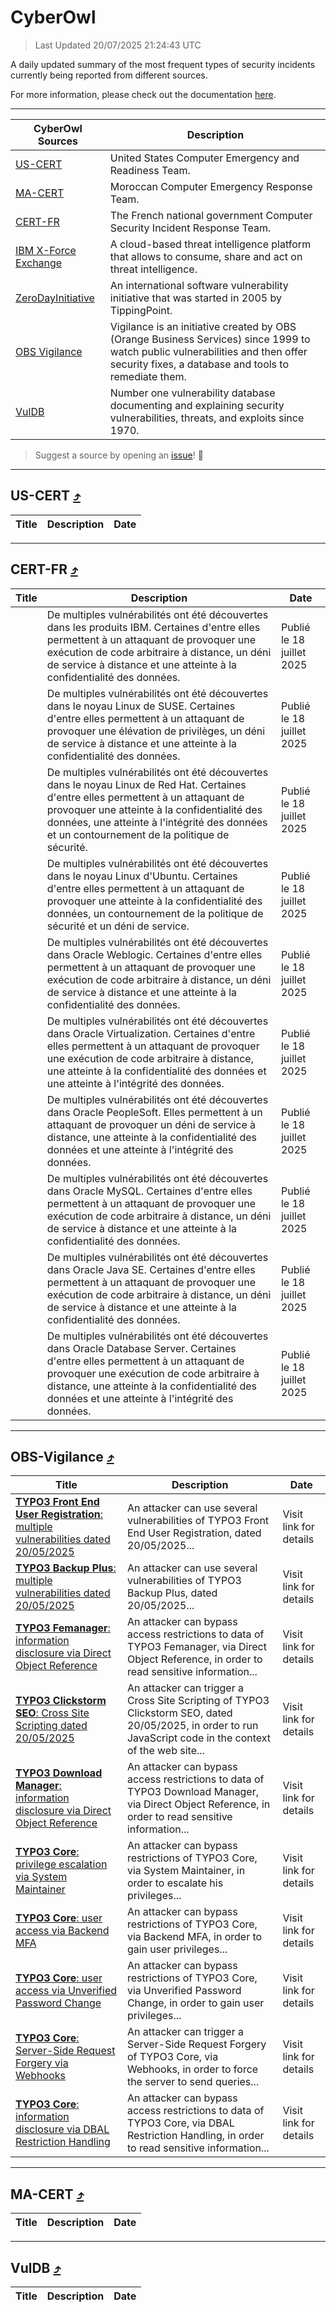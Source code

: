 
 <div id='top'></div>

# CyberOwl

 > Last Updated 20/07/2025 21:24:43 UTC
 
 A daily updated summary of the most frequent types of security incidents currently being reported from different sources.
 
 For more information, please check out the documentation [here](./docs/README.md).
 
 ---
 |CyberOwl Sources|Description|
 |---|---|
 |[US-CERT](#us-cert-arrow_heading_up)|United States Computer Emergency and Readiness Team.|
 |[MA-CERT](#ma-cert-arrow_heading_up)|Moroccan Computer Emergency Response Team.|
 |[CERT-FR](#cert-fr-arrow_heading_up)|The French national government Computer Security Incident Response Team.|
 |[IBM X-Force Exchange](#ibmcloud-arrow_heading_up)|A cloud-based threat intelligence platform that allows to consume, share and act on threat intelligence.|
 |[ZeroDayInitiative](#zerodayinitiative-arrow_heading_up)|An international software vulnerability initiative that was started in 2005 by TippingPoint.|
 |[OBS Vigilance](#obs-vigilance-arrow_heading_up)|Vigilance is an initiative created by OBS (Orange Business Services) since 1999 to watch public vulnerabilities and then offer security fixes, a database and tools to remediate them.|
 |[VulDB](#vuldb-arrow_heading_up)|Number one vulnerability database documenting and explaining security vulnerabilities, threats, and exploits since 1970.|
 
 > Suggest a source by opening an [issue](https://github.com/karimhabush/cyberowl/issues)! :raised_hands:
 ---

## US-CERT [:arrow_heading_up:](#cyberowl)

 |Title|Description|Date|
 |---|---|---|
 
 ---

## CERT-FR [:arrow_heading_up:](#cyberowl)

 |Title|Description|Date|
 |---|---|---|
 |[](https://www.cert.ssi.gouv.fr/avis/CERTFR-2025-AVI-0608/)|De multiples vulnérabilités ont été découvertes dans les produits IBM. Certaines d'entre elles permettent à un attaquant de provoquer une exécution de code arbitraire à distance, un déni de service à distance et une atteinte à la confidentialité des données.|Publié le 18 juillet 2025|
 |[](https://www.cert.ssi.gouv.fr/avis/CERTFR-2025-AVI-0607/)|De multiples vulnérabilités ont été découvertes dans le noyau Linux de SUSE. Certaines d'entre elles permettent à un attaquant de provoquer une élévation de privilèges, un déni de service à distance et une atteinte à la confidentialité des données.|Publié le 18 juillet 2025|
 |[](https://www.cert.ssi.gouv.fr/avis/CERTFR-2025-AVI-0606/)|De multiples vulnérabilités ont été découvertes dans le noyau Linux de Red Hat. Certaines d'entre elles permettent à un attaquant de provoquer une atteinte à la confidentialité des données, une atteinte à l'intégrité des données et un contournement de la politique de sécurité.|Publié le 18 juillet 2025|
 |[](https://www.cert.ssi.gouv.fr/avis/CERTFR-2025-AVI-0605/)|De multiples vulnérabilités ont été découvertes dans le noyau Linux d'Ubuntu. Certaines d'entre elles permettent à un attaquant de provoquer une atteinte à la confidentialité des données, un contournement de la politique de sécurité et un déni de service.|Publié le 18 juillet 2025|
 |[](https://www.cert.ssi.gouv.fr/avis/CERTFR-2025-AVI-0604/)|De multiples vulnérabilités ont été découvertes dans Oracle Weblogic. Certaines d'entre elles permettent à un attaquant de provoquer une exécution de code arbitraire à distance, un déni de service à distance et une atteinte à la confidentialité des données.|Publié le 18 juillet 2025|
 |[](https://www.cert.ssi.gouv.fr/avis/CERTFR-2025-AVI-0603/)|De multiples vulnérabilités ont été découvertes dans Oracle Virtualization. Certaines d'entre elles permettent à un attaquant de provoquer une exécution de code arbitraire à distance, une atteinte à la confidentialité des données et une atteinte à l'intégrité des données.|Publié le 18 juillet 2025|
 |[](https://www.cert.ssi.gouv.fr/avis/CERTFR-2025-AVI-0602/)|De multiples vulnérabilités ont été découvertes dans Oracle PeopleSoft. Elles permettent à un attaquant de provoquer un déni de service à distance, une atteinte à la confidentialité des données et une atteinte à l'intégrité des données.|Publié le 18 juillet 2025|
 |[](https://www.cert.ssi.gouv.fr/avis/CERTFR-2025-AVI-0601/)|De multiples vulnérabilités ont été découvertes dans Oracle MySQL. Certaines d'entre elles permettent à un attaquant de provoquer une exécution de code arbitraire à distance, un déni de service à distance et une atteinte à la confidentialité des données.|Publié le 18 juillet 2025|
 |[](https://www.cert.ssi.gouv.fr/avis/CERTFR-2025-AVI-0600/)|De multiples vulnérabilités ont été découvertes dans Oracle Java SE. Certaines d'entre elles permettent à un attaquant de provoquer une exécution de code arbitraire à distance, un déni de service à distance et une atteinte à la confidentialité des données.|Publié le 18 juillet 2025|
 |[](https://www.cert.ssi.gouv.fr/avis/CERTFR-2025-AVI-0599/)|De multiples vulnérabilités ont été découvertes dans Oracle Database Server. Certaines d'entre elles permettent à un attaquant de provoquer une exécution de code arbitraire à distance, une atteinte à la confidentialité des données et une atteinte à l'intégrité des données.|Publié le 18 juillet 2025|
 
 ---

## OBS-Vigilance [:arrow_heading_up:](#cyberowl)

 |Title|Description|Date|
 |---|---|---|
 |[<a href="https://vigilance.fr/vulnerability/TYPO3-Front-End-User-Registration-multiple-vulnerabilities-dated-20-05-2025-47222" class="noirorange"><b>TYPO3 Front End User Registration</b>: multiple vulnerabilities dated 20/05/2025</a>](https://vigilance.fr/vulnerability/TYPO3-Front-End-User-Registration-multiple-vulnerabilities-dated-20-05-2025-47222)|An attacker can use several vulnerabilities of TYPO3 Front End User Registration, dated 20/05/2025...|Visit link for details|
 |[<a href="https://vigilance.fr/vulnerability/TYPO3-Backup-Plus-multiple-vulnerabilities-dated-20-05-2025-47221" class="noirorange"><b>TYPO3 Backup Plus</b>: multiple vulnerabilities dated 20/05/2025</a>](https://vigilance.fr/vulnerability/TYPO3-Backup-Plus-multiple-vulnerabilities-dated-20-05-2025-47221)|An attacker can use several vulnerabilities of TYPO3 Backup Plus, dated 20/05/2025...|Visit link for details|
 |[<a href="https://vigilance.fr/vulnerability/TYPO3-Femanager-information-disclosure-via-Direct-Object-Reference-47220" class="noirorange"><b>TYPO3 Femanager</b>: information disclosure via Direct Object Reference</a>](https://vigilance.fr/vulnerability/TYPO3-Femanager-information-disclosure-via-Direct-Object-Reference-47220)|An attacker can bypass access restrictions to data of TYPO3 Femanager, via Direct Object Reference, in order to read sensitive information...|Visit link for details|
 |[<a href="https://vigilance.fr/vulnerability/TYPO3-Clickstorm-SEO-Cross-Site-Scripting-dated-20-05-2025-47219" class="noirorange"><b>TYPO3 Clickstorm SEO</b>: Cross Site Scripting dated 20/05/2025</a>](https://vigilance.fr/vulnerability/TYPO3-Clickstorm-SEO-Cross-Site-Scripting-dated-20-05-2025-47219)|An attacker can trigger a Cross Site Scripting of TYPO3 Clickstorm SEO, dated 20/05/2025, in order to run JavaScript code in the context of the web site...|Visit link for details|
 |[<a href="https://vigilance.fr/vulnerability/TYPO3-Download-Manager-information-disclosure-via-Direct-Object-Reference-47218" class="noirorange"><b>TYPO3 Download Manager</b>: information disclosure via Direct Object Reference</a>](https://vigilance.fr/vulnerability/TYPO3-Download-Manager-information-disclosure-via-Direct-Object-Reference-47218)|An attacker can bypass access restrictions to data of TYPO3 Download Manager, via Direct Object Reference, in order to read sensitive information...|Visit link for details|
 |[<a href="https://vigilance.fr/vulnerability/TYPO3-Core-privilege-escalation-via-System-Maintainer-47217" class="noirorange"><b>TYPO3 Core</b>: privilege escalation via System Maintainer</a>](https://vigilance.fr/vulnerability/TYPO3-Core-privilege-escalation-via-System-Maintainer-47217)|An attacker can bypass restrictions of TYPO3 Core, via System Maintainer, in order to escalate his privileges...|Visit link for details|
 |[<a href="https://vigilance.fr/vulnerability/TYPO3-Core-user-access-via-Backend-MFA-47216" class="noirorange"><b>TYPO3 Core</b>: user access via Backend MFA</a>](https://vigilance.fr/vulnerability/TYPO3-Core-user-access-via-Backend-MFA-47216)|An attacker can bypass restrictions of TYPO3 Core, via Backend MFA, in order to gain user privileges...|Visit link for details|
 |[<a href="https://vigilance.fr/vulnerability/TYPO3-Core-user-access-via-Unverified-Password-Change-47214" class="noirorange"><b>TYPO3 Core</b>: user access via Unverified Password Change</a>](https://vigilance.fr/vulnerability/TYPO3-Core-user-access-via-Unverified-Password-Change-47214)|An attacker can bypass restrictions of TYPO3 Core, via Unverified Password Change, in order to gain user privileges...|Visit link for details|
 |[<a href="https://vigilance.fr/vulnerability/TYPO3-Core-Server-Side-Request-Forgery-via-Webhooks-47213" class="noirorange"><b>TYPO3 Core</b>: Server-Side Request Forgery via Webhooks</a>](https://vigilance.fr/vulnerability/TYPO3-Core-Server-Side-Request-Forgery-via-Webhooks-47213)|An attacker can trigger a Server-Side Request Forgery of TYPO3 Core, via Webhooks, in order to force the server to send queries...|Visit link for details|
 |[<a href="https://vigilance.fr/vulnerability/TYPO3-Core-information-disclosure-via-DBAL-Restriction-Handling-47212" class="noirorange"><b>TYPO3 Core</b>: information disclosure via DBAL Restriction Handling</a>](https://vigilance.fr/vulnerability/TYPO3-Core-information-disclosure-via-DBAL-Restriction-Handling-47212)|An attacker can bypass access restrictions to data of TYPO3 Core, via DBAL Restriction Handling, in order to read sensitive information...|Visit link for details|
 
 ---

## MA-CERT [:arrow_heading_up:](#cyberowl)

 |Title|Description|Date|
 |---|---|---|
 
 ---

## VulDB [:arrow_heading_up:](#cyberowl)

 |Title|Description|Date|
 |---|---|---|
 